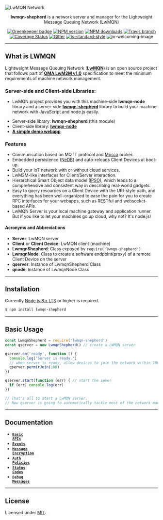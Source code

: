 ![LwMQN Network](https://raw.githubusercontent.com/lwmqn/documents/master/media/lwmqn_net.png)

<div align="center">

**lwmqn-shepherd** is a network server and manager for the Lightweight Message Queuing Network (LwMQN)

[![Greenkeeper badge](https://badges.greenkeeper.io/lwmqn/lwmqn-shepherd.svg?style=flat-square)](https://greenkeeper.io/)
[![NPM version](https://img.shields.io/npm/v/lwmqn-shepherd.svg?style=flat-square)](https://www.npmjs.com/package/lwmqn-shepherd)
[![NPM downloads](https://img.shields.io/npm/dm/lwmqn-shepherd.svg?style=flat-square)](https://www.npmjs.com/package/lwmqn-shepherd)
[![Travis branch](https://img.shields.io/travis/lwmqn/lwmqn-shepherd/master.svg?maxAge=2592000&style=flat-square)](https://travis-ci.org/lwmqn/lwmqn-shepherd)
[![Coverage Status](https://coveralls.io/repos/github/lwmqn/lwmqn-shepherd/badge.svg?branch=master&style=flat-square)](https://coveralls.io/github/lwmqn/lwmqn-shepherd?branch=master)
[![Gitter](https://img.shields.io/gitter/room/lwmqn/Lobby.svg?style=flat-square)](https://gitter.im/lwmqn/Lobby)
[![js-standard-style](https://img.shields.io/badge/code%20style-standard-brightgreen.svg?style=flat-square)](http://standardjs.com/)
![pr-welcoming-image](https://img.shields.io/badge/PRs-welcome-brightgreen.svg?style=flat-square)

</div>

-------

## What is LWMQN

Lightweight Message Queuing Network ([**LwMQN**](http://lwmqn.github.io)) is an open source project that follows part of [**OMA LwM2M v1.0**](http://technical.openmobilealliance.org/Technical/technical-information/release-program/current-releases/oma-lightweightm2m-v1-0) specification to meet the minimum requirements of machine network management.

### Server-side and Client-side Libraries:
   - LwMQN project provides you with this machine-side **lwmqn-node** library and a server-side [**lwmqn-shepherd**](https://github.com/lwmqn/lwmqn-shepherd) library to build your machine network with JavaScript and node.js easily.

* Server-side library: **lwmqn-shepherd** (this module)
* Client-side library: [**lwmqn-node**](https://github.com/lwmqn/lwmqn-node)
* [**A simple demo webapp**](https://github.com/lwmqn/lwmqn-demo)

### Features

* Communication based on MQTT protocol and [Mosca](https://github.com/mcollina/mosca/wiki) broker.
* Embedded persistence ([NeDB](https://github.com/louischatriot/nedb)) and auto-reloads Client Devices at boot-up.
* Build your IoT network with or without cloud services.
* LwM2M-like interfaces for Client/Server interaction.
* Hierarchical Smart Object data model ([IPSO](http://www.ipso-alliance.org/)), which leads to a comprehensive and consistent way in describing real-world gadgets.
* Easy to query resources on a Client Device with the URI-style path, and everything has been well-organized to ease the pain for you to create RPC interfaces for your webapps, such as RESTful and websocket-based APIs.
* LwMQN Server is your local machine gateway and application runner. But if you like to let your machines go up cloud, why not? It's node.js!

#### Acronyms and Abbreviations
* **Server**: LwMQN server
* **Client** or **Client Device**: LwMQN client (machine)
* **LwmqnShepherd**: Class exposed by `require('lwmqn-shepherd')`
* **LwmqnNode**: Class to create a software endpoint(proxy) of a remote Client Device on the server
* **qserver**: Instance of LwmqnShepherd Class
* **qnode**: Instance of LwmqnNode Class

-------

## Installation

Currently [Node.js 8.x LTS](https://nodejs.org/en/about/releases/) or higher is required.

```bash
$ npm install lwmqn-shepherd
```

-------

## Basic Usage

```js
const LwmqnShepherd = require('lwmqn-shepherd')
const qserver = new LwmqnShepherd() // create a LWMQN server

qserver.on('ready', function () {
  console.log('Server is ready.')
  // when server is ready, allow devices to join the network within 180 secs
  qserver.permitJoin(180)
})

qserver.start(function (err) { // start the sever
  if (err) console.log(err)
})

// That's all to start a LwMQN server.
// Now qserver is going to automatically tackle most of the network managing things.
```


-------

## Documentation
* <a href="https://github.com/lwmqn/lwmqn-shepherd/blob/master/docs/Basic-APIs.md"><code><b>Basic APIs</b></code></a>
* <a href="https://github.com/lwmqn/lwmqn-shepherd/blob/master/docs/Events.md"><code><b>Events</b></code></a>
* <a href="https://github.com/lwmqn/lwmqn-shepherd/blob/master/docs/Message-Encryption.md"><code><b>Message Encryption</b></code></a>
* <a href="https://github.com/lwmqn/lwmqn-shepherd/blob/master/docs/Auth-Policies.md"><code><b>Auth Policies</b></code></a>
* <a href="https://github.com/lwmqn/lwmqn-shepherd/blob/master/docs/Status-Codes.md"><code><b>Status Codes</b></code></a>
* <a href="https://github.com/lwmqn/lwmqn-shepherd/blob/master/docs/Debug-Messages.md"><code><b>Debug Messages</b></code></a>

-------

## License

Licensed under [MIT](https://github.com/lwmqn/lwmqn-shepherd/blob/master/LICENSE).

